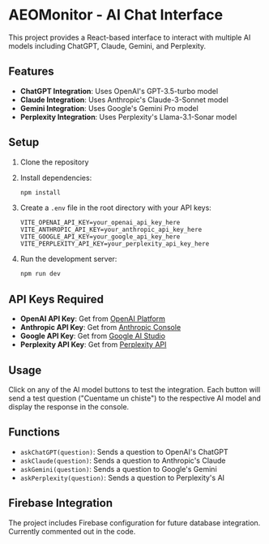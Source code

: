 # AEOMonitor - AI Chat Interface

This project provides a React-based interface to interact with multiple AI models including ChatGPT, Claude, Gemini, and Perplexity.

## Features

- **ChatGPT Integration**: Uses OpenAI's GPT-3.5-turbo model
- **Claude Integration**: Uses Anthropic's Claude-3-Sonnet model
- **Gemini Integration**: Uses Google's Gemini Pro model
- **Perplexity Integration**: Uses Perplexity's Llama-3.1-Sonar model

## Setup

1. Clone the repository
2. Install dependencies:
   ```bash
   npm install
   ```

3. Create a `.env` file in the root directory with your API keys:
   ```env
   VITE_OPENAI_API_KEY=your_openai_api_key_here
   VITE_ANTHROPIC_API_KEY=your_anthropic_api_key_here
   VITE_GOOGLE_API_KEY=your_google_api_key_here
   VITE_PERPLEXITY_API_KEY=your_perplexity_api_key_here
   ```

4. Run the development server:
   ```bash
   npm run dev
   ```

## API Keys Required

- **OpenAI API Key**: Get from [OpenAI Platform](https://platform.openai.com/api-keys)
- **Anthropic API Key**: Get from [Anthropic Console](https://console.anthropic.com/)
- **Google API Key**: Get from [Google AI Studio](https://makersuite.google.com/app/apikey)
- **Perplexity API Key**: Get from [Perplexity API](https://www.perplexity.ai/settings/api)

## Usage

Click on any of the AI model buttons to test the integration. Each button will send a test question ("Cuentame un chiste") to the respective AI model and display the response in the console.

## Functions

- `askChatGPT(question)`: Sends a question to OpenAI's ChatGPT
- `askClaude(question)`: Sends a question to Anthropic's Claude
- `askGemini(question)`: Sends a question to Google's Gemini
- `askPerplexity(question)`: Sends a question to Perplexity's AI

## Firebase Integration

The project includes Firebase configuration for future database integration. Currently commented out in the code.
